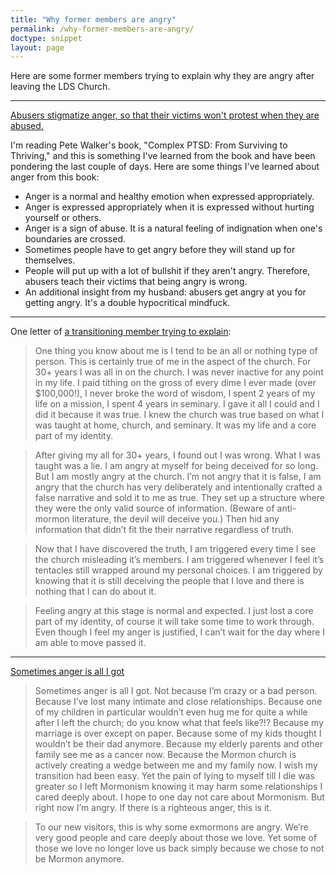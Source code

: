 ```yaml
---
title: "Why former members are angry"
permalink: /why-former-members-are-angry/
doctype: snippet
layout: page
---
```


Here are some former members trying to explain why they are angry after leaving the LDS Church.

---

[Abusers stigmatize anger, so that their victims won't protest when they are abused.](https://www.reddit.com/r/exmormon/comments/74a9kz/abusers_stigmatize_anger_so_that_their_victims/)

I'm reading Pete Walker's book, "Complex PTSD: From Surviving to Thriving," and this is something I've learned from the book and have been pondering the last couple of days. Here are some things I've learned about anger from this book:

* Anger is a normal and healthy emotion when expressed appropriately.
* Anger is expressed appropriately when it is expressed without hurting yourself or others.
* Anger is a sign of abuse. It is a natural feeling of indignation when one's boundaries are crossed.
* Sometimes people have to get angry before they will stand up for themselves.
* People will put up with a lot of bullshit if they aren't angry. Therefore, abusers teach their victims that being angry is wrong.
* An additional insight from my husband: abusers get angry at you for getting angry. It's a double hypocritical mindfuck.

---

One letter of [a transitioning member trying to explain](https://www.reddit.com/r/exmormon/comments/7ia4s7/how_do_i_help_my_super_tbm_wife_understand_why_i/):

> One thing you know about me is I tend to be an all or nothing type of person. This is certainly true of me in the aspect of the church. For 30+ years I was all in on the church. I was never inactive for any point in my life. I paid tithing on the gross of every dime I ever made (over $100,000!), I never broke the word of wisdom, I spent 2 years of my life on a mission, I spent 4 years in seminary. I gave it all I could and I did it because it was true. I knew the church was true based on what I was taught at home, church, and seminary. It was my life and a core part of my identity.

> After giving my all for 30+ years, I found out I was wrong. What I was taught was a lie. I am angry at myself for being deceived for so long. But I am mostly angry at the church. I’m not angry that it is false, I am angry that the church has very deliberately and intentionally crafted a false narrative and sold it to me as true. They set up a structure where they were the only valid source of information. (Beware of anti-mormon literature, the devil will deceive you.) Then hid any information that didn’t fit the their narrative regardless of truth.

> Now that I have discovered the truth, I am triggered every time I see the church misleading it’s members. I am triggered whenever I feel it’s tentacles still wrapped around my personal choices. I am triggered by knowing that it is still deceiving the people that I love and there is nothing that I can do about it.

> Feeling angry at this stage is normal and expected. I just lost a core part of my identity, of course it will take some time to work through. Even though I feel my anger is justified, I can’t wait for the day where I am able to move passed it.

---

[Sometimes anger is all I got](https://www.reddit.com/r/exmormon/comments/87g4lt/recent_comments_on_anger_and_coming_across_the/)

> Sometimes anger is all I got. Not because I’m crazy or a bad person. Because I’ve lost many intimate and close relationships. Because one of my children in particular wouldn’t even hug me for quite a while after I left the church; do you know what that feels like?!? Because my marriage is over except on paper. Because some of my kids thought I wouldn’t be their dad anymore. Because my elderly parents and other family see me as a cancer now. Because the Mormon church is actively creating a wedge between me and my family now. I wish my transition had been easy. Yet the pain of lying to myself till I die was greater so I left Mormonism knowing it may harm some relationships I cared deeply about. I hope to one day not care about Mormonism. But right now I’m angry. If there is a righteous anger, this is it.

> To our new visitors, this is why some exmormons are angry. We’re very good people and care deeply about those we love. Yet some of those we love no longer love us back simply because we chose to not be Mormon anymore.
